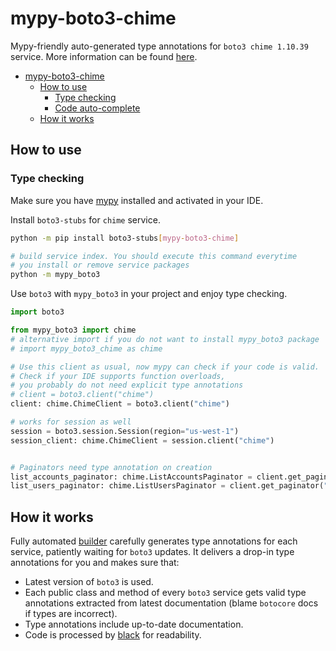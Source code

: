 # mypy-boto3-chime

Mypy-friendly auto-generated type annotations for `boto3 chime 1.10.39` service.
More information can be found [here](https://github.com/vemel/mypy_boto3).

- [mypy-boto3-chime](#mypy-boto3-chime)
  - [How to use](#how-to-use)
    - [Type checking](#type-checking)
    - [Code auto-complete](#code-auto-complete)
  - [How it works](#how-it-works)

## How to use

### Type checking

Make sure you have [mypy](https://github.com/python/mypy) installed and activated in your IDE.

Install `boto3-stubs` for `chime` service.

```bash
python -m pip install boto3-stubs[mypy-boto3-chime]

# build service index. You should execute this command everytime
# you install or remove service packages
python -m mypy_boto3
```

Use `boto3` with `mypy_boto3` in your project and enjoy type checking.

```python
import boto3

from mypy_boto3 import chime
# alternative import if you do not want to install mypy_boto3 package
# import mypy_boto3_chime as chime

# Use this client as usual, now mypy can check if your code is valid.
# Check if your IDE supports function overloads,
# you probably do not need explicit type annotations
# client = boto3.client("chime")
client: chime.ChimeClient = boto3.client("chime")

# works for session as well
session = boto3.session.Session(region="us-west-1")
session_client: chime.ChimeClient = session.client("chime")


# Paginators need type annotation on creation
list_accounts_paginator: chime.ListAccountsPaginator = client.get_paginator("list_accounts")
list_users_paginator: chime.ListUsersPaginator = client.get_paginator("list_users")
```

## How it works

Fully automated [builder](https://github.com/vemel/mypy_boto3) carefully generates
type annotations for each service, patiently waiting for `boto3` updates. It delivers
a drop-in type annotations for you and makes sure that:

- Latest version of `boto3` is used.
- Each public class and method of every `boto3` service gets valid type annotations
  extracted from latest documentation (blame `botocore` docs if types are incorrect).
- Type annotations include up-to-date documentation.
- Code is processed by [black](https://github.com/psf/black) for readability.